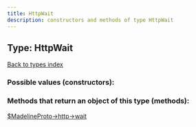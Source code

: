 ```yaml
---
title: HttpWait
description: constructors and methods of type HttpWait
---
```

## Type: HttpWait  
[Back to types index](index.md)



### Possible values (constructors):



### Methods that return an object of this type (methods):

[$MadelineProto->http->wait](../methods/http_wait.md)  



